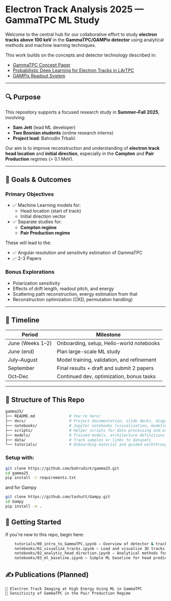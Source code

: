 # Electron Track Analysis 2025 — GammaTPC ML Study

Welcome to the central hub for our collaborative effort to study **electron tracks above 100 keV** in the **GammaTPC/GAMPix detector** using analytical methods and machine learning techniques.

This work builds on the concepts and detector technology described in:
- [GammaTPC Concept Paper](https://arxiv.org/abs/2502.14841)
- [Probabilistic Deep Learning for Electron Tracks in LArTPC](https://arxiv.org/abs/2207.07805)
- [GAMPix Readout System](https://arxiv.org/abs/2402.00902)

---

## 🔍 Purpose

This repository supports a focused research study in **Summer–Fall 2025**, involving:

- **Sam Jett** (lead ML developer)
- **Two Bosnian students** (online research interns)
- **Project lead**: Bahrudin Trbalić

Our aim is to improve reconstruction and understanding of **electron track head location** and **initial direction**, especially in the **Compton** and **Pair Production** regimes (> 0.1 MeV).

---

## 🎯 Goals & Outcomes

### Primary Objectives

- ✅ Machine Learning models for:
  - Head location (start of track)
  - Initial direction vector
- ✅ Separate studies for:
  - **Compton regime**
  - **Pair Production regime**

These will lead to the:
- ✅ Angular resolution and sensitivity estimation of GammaTPC
- ✅ 2-3 Papers 

### Bonus Explorations
- Polarization sensitivity
- Effects of drift length, readout pitch, and energy
- Scattering path reconstruction, energy estimation from that
- Reconstruction optimization (CKD, permutation handling)

---

## 📆 Timeline

| Period | Milestone |
|--------|-----------|
| June (Weeks 1–2) | Onboarding, setup, Hello-world notebooks |
| June (end) | Plan large-scale ML study |
| July–August | Model training, validation, and refinement |
| September | Final results + draft and submit 2 papers |
| Oct–Dec | Continued dev, optimization, bonus tasks |

---

## 🧠 Structure of This Repo

```bash
gamma25/
├── README.md               # You're here!
├── docs/                   # Project documentation, slide decks, diagrams
├── notebooks/              # Jupyter notebooks (visualization, modeling, etc.)
├── scripts/                # Helper scripts for data processing and experiments
├── models/                 # Trained models, architecture definitions
├── data/                   # Track samples or links to datasets
└── tutorials/              # Onboarding material and guided walkthroughs
```

### Setup with:
```bash
git clone https://github.com/bahrudint/gamma25.git
cd gamma25
pip install -r requirements.txt
```
and for Gampy

```bash
git clone https://github.com/tashutt/Gampy.git
cd Gampy
pip install -e .
```

## 🧪 Getting Started

If you're new to this repo, begin here:
```bash
    tutorials/00_intro_to_GammaTPC.ipynb — Overview of detector & track physics
    notebooks/01_visualize_tracks.ipynb — Load and visualize 3D tracks
    notebooks/02_analytic_head_direction.ipynb — Analytical methods for head/direction
    notebooks/03_ml_baseline.ipynb — Simple ML baseline for head prediction
```


## ✍️ Publications (Planned)
    📄 Electron Track Imaging at High Energy Using ML in GammaTPC
    📄 Sensitivity of GammaTPC in the Pair Production Regime
